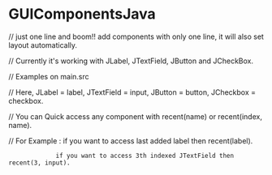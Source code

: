 # GUIComponentsJava

// just one line and boom!! add components with only one line, it will also set layout automatically.

// Currently it's working with JLabel, JTextField, JButton and JCheckBox.

// Examples on main.src

// Here, JLabel = label, JTextField = input, JButton = button, JCheckbox = checkbox.

// You can Quick access any component with recent(name) or recent(index, name).

// For Example : if you want to access last added label then recent(label).
                 
                 if you want to access 3th indexed JTextField then recent(3, input).
